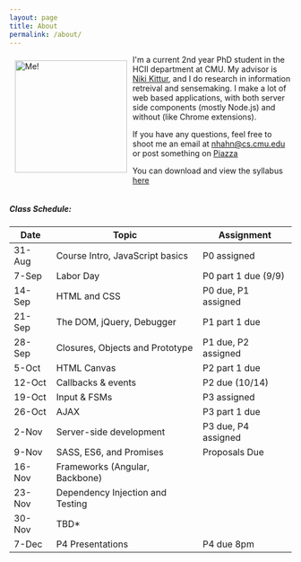```yaml
---
layout: page
title: About
permalink: /about/
---
```

<div class="text-box">
  <img src="{{'/assets/images/nhahn.jpeg' | prepend: site.baseurl}}" alt="Me!" style="width: 200px;float: left; padding: 10px"/> 

<p>I'm a current 2nd year PhD student in the HCII department at CMU. My advisor is <a href="http://kittur.org/" target="_blank">Niki Kittur</a>, and I do research in information retreival and sensemaking. I make a lot of web based applications, with both server side components (mostly Node.js) and without (like Chrome extensions).</p>

<p>If you have any questions, feel free to shoot me an email at <a href="mailto:nhahn@cs.cmu.edu">nhahn@cs.cmu.edu</a> or post something on <a href="https://piazza.com/class/ic255tr83jz2g9" target="_blank">Piazza</a></p>

<p>You can download and view the syllabus <a href="{{'/assets/documents/2015_syllabus.pdf' | prepend: site.baseurl}}" target="_blank">here</a></p>

<div style="clear:both"></div>

<h5>Class Schedule:</h5>
<table>
  <thead>
    <tr>
      <th>Date</th>
      <th>Topic</th>
      <th>Assignment</th>
    </tr>
  </thead>
  <tbody>
    <tr><td>31-Aug</td><td>Course Intro, JavaScript basics</td><td>P0 assigned</td></tr>
    <tr><td>7-Sep</td><td>Labor Day</td><td>P0 part 1 due (9/9)</td></tr>
    <tr><td>14-Sep</td><td>HTML and CSS</td><td>P0 due, P1 assigned</td></tr>
    <tr><td>21-Sep</td><td>The DOM, jQuery, Debugger</td><td>P1 part 1 due</td></tr>
    <tr><td>28-Sep</td><td>Closures, Objects and Prototype</td><td>P1 due, P2 assigned</td></tr>
    <tr><td>5-Oct</td><td>HTML Canvas</td><td>P2 part 1 due</td></tr>
    <tr><td>12-Oct</td><td>Callbacks &amp; events</td><td>P2 due (10/14)</td></tr>
    <tr><td>19-Oct</td><td>Input &amp; FSMs</td><td>P3 assigned</td></tr>
    <tr><td>26-Oct</td><td>AJAX</td><td>P3 part 1 due</td></tr>
    <tr><td>2-Nov</td><td>Server-side development </td><td>P3 due, P4 assigned</td></tr>
    <tr><td>9-Nov</td><td>SASS, ES6, and Promises</td><td>Proposals Due</td></tr>
    <tr><td>16-Nov</td><td>Frameworks (Angular, Backbone)</td><td>&nbsp;</td></tr>
    <tr><td>23-Nov</td><td>Dependency Injection and Testing</td><td>&nbsp;</td></tr>
    <tr><td>30-Nov</td><td>TBD*</td><td>&nbsp;</td></tr>
    <tr><td>7-Dec</td><td>P4 Presentations </td><td>P4 due 8pm</td></tr>
  </tbody>
</table>

</div>
